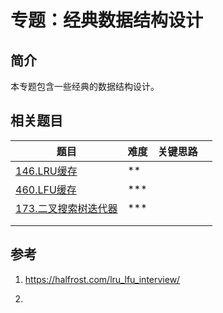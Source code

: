 # 专题：经典数据结构设计

## 简介

本专题包含一些经典的数据结构设计。

## 相关题目

| 题目                                 | 难度  | 关键思路 |     |
| ---------------------------------- | --- | ---- | --- |
| [146.LRU缓存](../146.lru缓存机制.md)     | **  |      |     |
| [460.LFU缓存](../460.lfu缓存.md)       | *** |      |     |
| [173.二叉搜索树迭代器](../173.二叉搜索树迭代器.md) | *** |      |     |
|                                    |     |      |     |
|                                    |     |      |     |

## 参考

1. https://halfrost.com/lru_lfu_interview/

2. 

